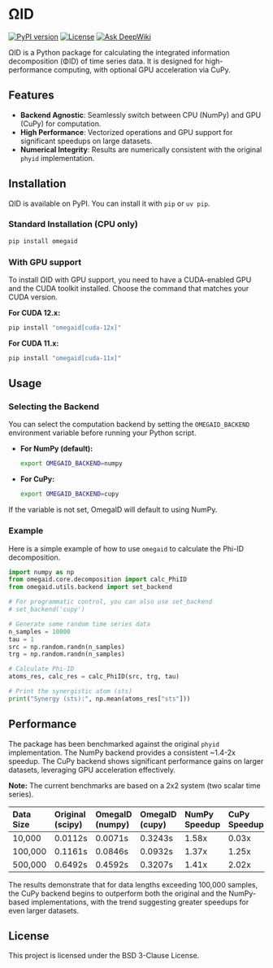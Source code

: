 # ΩID

[![PyPI version](https://badge.fury.io/py/omegaid.svg)](https://badge.fury.io/py/omegaid)
[![License](https://img.shields.io/badge/License-BSD_3--Clause-blue.svg)](https://opensource.org/licenses/BSD-3-Clause)
[![Ask DeepWiki](https://deepwiki.com/badge.svg)](https://deepwiki.com/dmf-archive/OmegaID)

ΩID is a Python package for calculating the integrated information decomposition (ΦID) of time series data. It is designed for high-performance computing, with optional GPU acceleration via CuPy.

## Features

- **Backend Agnostic**: Seamlessly switch between CPU (NumPy) and GPU (CuPy) for computation.
- **High Performance**: Vectorized operations and GPU support for significant speedups on large datasets.
- **Numerical Integrity**: Results are numerically consistent with the original `phyid` implementation.

## Installation

ΩID is available on PyPI. You can install it with `pip` or `uv pip`.

### Standard Installation (CPU only)

```bash
pip install omegaid
```

### With GPU support

To install ΩID with GPU support, you need to have a CUDA-enabled GPU and the CUDA toolkit installed. Choose the command that matches your CUDA version.

**For CUDA 12.x:**

```bash
pip install "omegaid[cuda-12x]"
```

**For CUDA 11.x:**

```bash
pip install "omegaid[cuda-11x]"
```

## Usage

### Selecting the Backend

You can select the computation backend by setting the `OMEGAID_BACKEND` environment variable before running your Python script.

- **For NumPy (default):**

    ```bash
    export OMEGAID_BACKEND=numpy
    ```

- **For CuPy:**

    ```bash
    export OMEGAID_BACKEND=cupy
    ```

If the variable is not set, OmegaID will default to using NumPy.

### Example

Here is a simple example of how to use `omegaid` to calculate the Phi-ID decomposition.

```python
import numpy as np
from omegaid.core.decomposition import calc_PhiID
from omegaid.utils.backend import set_backend

# For programmatic control, you can also use set_backend
# set_backend('cupy') 

# Generate some random time series data
n_samples = 10000
tau = 1
src = np.random.randn(n_samples)
trg = np.random.randn(n_samples)

# Calculate Phi-ID
atoms_res, calc_res = calc_PhiID(src, trg, tau)

# Print the synergistic atom (sts)
print("Synergy (sts):", np.mean(atoms_res["sts"]))
```

## Performance

The package has been benchmarked against the original `phyid` implementation. The NumPy backend provides a consistent ~1.4-2x speedup. The CuPy backend shows significant performance gains on larger datasets, leveraging GPU acceleration effectively.

**Note:** The current benchmarks are based on a 2x2 system (two scalar time series).

| Data Size | Original (scipy) | OmegaID (numpy) | OmegaID (cupy) | NumPy Speedup | CuPy Speedup |
| :-------- | :--------------- | :-------------- | :------------- | :------------ | :----------- |
| 10,000    | 0.0112s          | 0.0071s         | 0.3243s        | 1.58x         | 0.03x        |
| 100,000   | 0.1161s          | 0.0846s         | 0.0932s        | 1.37x         | 1.25x        |
| 500,000   | 0.6492s          | 0.4592s         | 0.3207s        | 1.41x         | 2.02x        |

The results demonstrate that for data lengths exceeding 100,000 samples, the CuPy backend begins to outperform both the original and the NumPy-based implementations, with the trend suggesting greater speedups for even larger datasets.

## License

This project is licensed under the BSD 3-Clause License.
